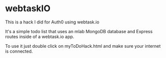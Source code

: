 # webtaskIO
This is a hack I did for Auth0 using webtask.io

It's a simple todo list that uses an mlab MongoDB database and Express routes inside of a webtask.io app.

To use it just double click on myToDoHack.html and make sure your internet is connected.
